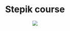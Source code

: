 <div id="header" align="center">
  <h1>Stepik course</h1>                                                                                                                                                      <img src=https://user-images.githubusercontent.com/58173553/208302467-6dbe3ebe-7913-423a-9db4-95338c554cac.png> 
</div>
